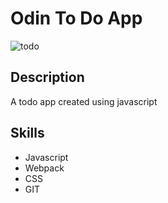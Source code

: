 # Odin To Do App

![todo]()

## Description

A todo app created using javascript

## Skills
- Javascript
- Webpack
- CSS
- GIT